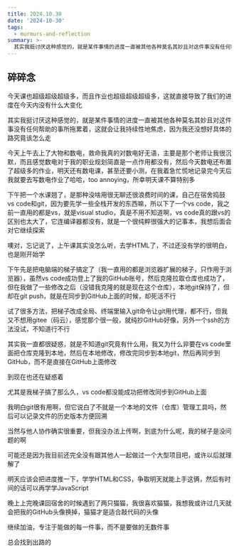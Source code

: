 ```yaml
---
title: 2024.10.30
date: '2024-10-30'
tags:
  - murmurs-and-reflection
summary: >-
  其实我挺讨厌这种感觉的，就是某件事情的进度一直被其他各种莫名其妙且对这件事没有任何帮助的事所拖累着，这就会让我持续性地焦虑，因为我还没想好具体的路究竟该怎么走
---
```

## 碎碎念
今天课也超级超级超级多，而且作业也超级超级超级多，这就直接导致了我们的进度在今天内没有什么大变化

其实我挺讨厌这种感觉的，就是某件事情的进度一直被其他各种莫名其妙且对这件事没有任何帮助的事所拖累着，这就会让我持续性地焦虑，因为我还没想好具体的路究竟该怎么走

今天上午去上了大物和数电，救命我真的对数电好无语，主要是那个老师让我很沉默，而且感觉数电对于我的职业规划简直是一点作用都没有，然后今天数电还布置了超级多的作业，明天还有数电课，甚至还要小测，在我着急忙慌地记录完今天后我就要去写数电作业了哈哈，too annoying，所幸明天课不算特别多

下午把一个水课翘了，是那种没啥用很无聊还很浪费时间的课，自己在宿舍捣鼓vs code和git，因为要先学一些全栈开发的东西嘛，所以下了一个vs code，我之前一直用的都是vs，就是visual studio，真是不用不知道啊，vs code真的跟vs的区别也太大了，它连编译器都没有，就是一个很纯粹很强大的记事本，我想后面会对它继续探索

噢对，忘记说了，上午课其实没怎么听，去学HTML了，不过还没有学的很明白，也是刚开始学

下午先是把电脑端的梯子搞定了（我一直用的都是浏览器扩展的梯子，只作用于浏览器），虽然vs code成功登上了我的GitHub账号，然后克隆拉取仓库也成功了，但在我做了一些修改之后（没错我克隆的就是现在这个仓库），本地git保持了，但却在git push，就是在同步到GitHub上面的时候，却死活不行

试了很多方法，把梯子改成全局、终端里输入git命令让git用代理，都不行，但我又不想用gitee（码云），感觉那个很一般，就纯抄GitHub好像，另外一个ssh的方法没试，不知道行不行

其实我一直都很疑惑，就是不知道git究竟有什么用，我又为什么非要在vs code里面把仓库克隆到本地，然后在本地修改，修改完同步到本地git，然后再同步到GitHub，而不是直接在GitHub上面修改

到现在也还在疑惑着

尤其是我梯子搞了那么久，vs code都没能成功把修改同步到GitHub上面

我明白git很有用啊，但它说白了不就是一个本地的文件（仓库）管理工具吗，然后可以记录文件的历史版本方便回溯

当然与他人协作确实很重要，但我没办法上传啊，到底为什么呢，我的梯子是没问题的啊

可能还是因为我目前还完全没有跟其他人一起做过一个大型项目吧，或许以后就理解了

明天应该会把进度推一下，学学HTML和CSS，争取明天就能上手这俩，然后有时间的话可以再学学JavaScript

晚上上完晚课回宿舍的时候遇到了两只猫猫，我很喜欢猫猫，我想我或许过几天就会把我的GitHub头像换掉，猫猫才是适合敲代码的头像

继续加油，专注于能做的每一件事，而不是要做的无数件事

总会找到出路的
